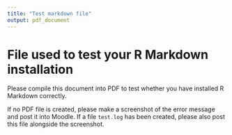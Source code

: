 ```yaml
---
title: "Test markdown file"
output: pdf_document
---
```




# File used to test your R Markdown installation

Please compile this document into PDF to test whether you have installed
R Markdown correctly. 

If no PDF file is created, please make a screenshot of the error message and
post it into Moodle. If a file `test.log` has been created, please also post
this file alongside the screenshot.
